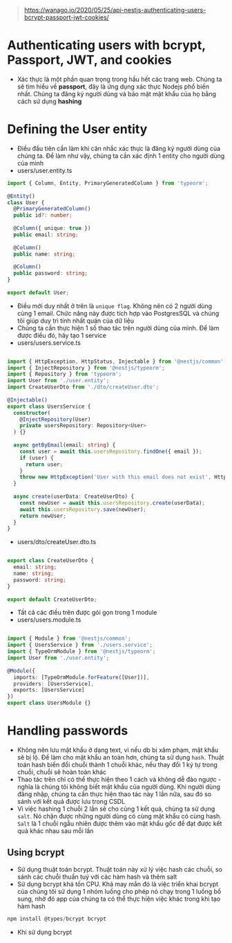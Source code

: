 > https://wanago.io/2020/05/25/api-nestjs-authenticating-users-bcrypt-passport-jwt-cookies/
# Authenticating users with bcrypt, Passport, JWT, and cookies
- Xác thực là một phần quan trọng trong hầu hết các trang web. Chúng ta sẽ tìm hiểu về **passport**, đây là ứng dụng xác thực Nodejs phổ biến nhất. Chúng ta đăng ký người dùng và bảo mật mật khẩu của họ bằng cách sử dụng **hashing**
# Defining the User entity
- Điều đầu tiên cần làm khi cân nhắc xác thực là đăng ký người dùng của chúng ta. Để làm như vậy, chúng ta cần xác định 1 entity cho người dùng của mình
- users/user.entity.ts
```ts
import { Column, Entity, PrimaryGeneratedColumn } from 'typeorm';
 
@Entity()
class User {
  @PrimaryGeneratedColumn()
  public id?: number;
 
  @Column({ unique: true })
  public email: string;
 
  @Column()
  public name: string;
 
  @Column()
  public password: string;
}
 
export default User;
```
- Điều mới duy nhất ở trên là `unique flag`. Không nên có 2 người dùng cùng 1 email. Chức năng này được tích hợp vào PostgresSQL và chúng tôi giúp duy trì tính nhất quán của dữ liệu
- Chúng ta cần thực hiện 1 số thao tác trên người dùng của mình. Để làm được điều đó, hãy tạo 1 service
- users/users.service.ts
```ts

import { HttpException, HttpStatus, Injectable } from '@nestjs/common';
import { InjectRepository } from '@nestjs/typeorm';
import { Repository } from 'typeorm';
import User from './user.entity';
import CreateUserDto from './dto/createUser.dto';
 
@Injectable()
export class UsersService {
  constructor(
    @InjectRepository(User)
    private usersRepository: Repository<User>
  ) {}
 
  async getByEmail(email: string) {
    const user = await this.usersRepository.findOne({ email });
    if (user) {
      return user;
    }
    throw new HttpException('User with this email does not exist', HttpStatus.NOT_FOUND);
  }
 
  async create(userData: CreateUserDto) {
    const newUser = await this.usersRepository.create(userData);
    await this.usersRepository.save(newUser);
    return newUser;
  }
}
```
- users/dto/createUser.dto.ts
```ts

export class CreateUserDto {
  email: string;
  name: string;
  password: string;
}
 
export default CreateUserDto;
```
- Tất cả các điều trên được gói gọn trong 1 module
- users/users.module.ts
```ts

import { Module } from '@nestjs/common';
import { UsersService } from './users.service';
import { TypeOrmModule } from '@nestjs/typeorm';
import User from './user.entity';
 
@Module({
  imports: [TypeOrmModule.forFeature([User])],
  providers: [UsersService],
  exports: [UsersService]
})
export class UsersModule {}
```
# Handling passwords
- Không nên lưu mật khẩu ở dạng text, vì nếu db bị xâm phạm, mật khẩu sẽ bị lộ. Để làm cho mật khẩu an toàn hơn, chúng ta sử dụng `hash`. Thuật toán hash biến đổi chuỗi thành 1 chuỗi khác, nếu thay đổi 1 ký tự trong chuỗi, chuỗi sẽ hoàn toàn khác
- Thao tác trên chỉ có thể thực hiện theo 1 cách và không dễ đảo ngược - nghĩa là chúng tôi không biết mật khẩu của người dùng. Khi người dùng đăng nhập, chúng ta cần thực hiện thao tác này 1 lần nữa, sau đó so sánh với kết quả được lưu trong CSDL
- Vì việc hashing 1 chuỗi 2 lần sẽ cho cùng 1 kết quả, chúng ta sử dụng `salt`. Nó chặn được những người dùng có cùng mật khẩu có cùng hash. `Salt` là 1 chuỗi ngẫu nhiên được thêm vào mật khẩu gốc để đạt được kết quả khác nhau sau mỗi lần

## Using bcrypt
- Sử dụng thuật toán bcrypt. Thuật toán này xử lý việc hash các chuỗi, so sánh các chuỗi thuần tuý với các hàm hash và thêm salt
- Sử dụng bcrypt khá tốn CPU. Khá may mắn đó là việc triển khai bcrypt của chúng tôi sử dụng 1 nhóm luồng cho phép nó chạy trong 1 luồng bổ sung, nhờ đó app của chúng ta có thể thực hiện việc khác trong khi tạo hàm hash
```ts
npm install @types/bcrypt bcrypt
```
- Khi sử dụng bcrypt